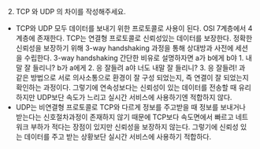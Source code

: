 2. TCP 와 UDP 의 차이를 작성해주세요.
- TCP와 UDP 모두 데이터를 보내기 위한 프로토콜로 사용이 된다. OSI 7계층에서 4계층에 존재한다.
 TCP는 연결형 프로토콜로 신뢰성있는 데이터를 보장한다. 정확한 신뢰성을 보장하기 위해 3-way handshaking 과정을 통해 상대방과 사전에 세션을 수립한다.
 3-way handshaking 간단한 비유로 설명하자면 a가 b에게 b야 1. 내말 잘 들리니? b가 a에게 2. 응 잘들려 a야 너도 내말 잘 들리니? 3. 응 잘들려! 과 같은 방법으로 서로 의사소통으로 환경이 잘 구성 되었는지, 즉 연결이 잘 되었는지 확인하는 과정이다.
그렇기에 연속성보다는 신뢰성이 있는 데이터를 전송할 때 유리하지만 UDP보단 속도가 느리고 실시간 서비스에 사용하기엔 적합하지 않다.
- UDP는 비연결형 프로토콜로 TCP와 다르게 정보를 주고받을 때 정보를 보내거나 받는다는 신호절차과정이 존재하지 않기 때문에 TCP보다 속도면에서 빠르고 네트워크 부하가 적다는 장점이 있지만 신뢰성을 보장하지 않는다. 그렇기에 신뢰성 있는 데이터를 주고 받는 상황보단 실시간 서비스에 사용하기 적합하다.

